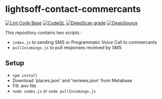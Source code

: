# lightsoff-contact-commercants

[![Lint Code Base](https://github.com/LaReserveTech/lightsoff-contact-commercants/actions/workflows/linter.yml/badge.svg)](https://github.com/LaReserveTech/lightsoff-contact-commercants/actions/workflows/linter.yml)
[![CodeQL](https://github.com/LaReserveTech/lightsoff-contact-commercants/actions/workflows/github-code-scanning/codeql/badge.svg)](https://github.com/LaReserveTech/lightsoff-contact-commercants/actions/workflows/github-code-scanning/codeql)
[![DeepScan grade](https://deepscan.io/api/teams/20315/projects/23795/branches/726211/badge/grade.svg)](https://deepscan.io/dashboard#view=project&tid=20315&pid=23795&bid=726211)
[![DeepSource](https://deepsource.io/gh/LaReserveTech/lightsoff-contact-commercants.svg/?label=active+issues&show_trend=true&token=UdiMYggOKCmf_DVsVwdKpiy-)](https://deepsource.io/gh/LaReserveTech/lightsoff-contact-commercants/?ref=repository-badge)

This repository contains two scripts :

- `index.js` to sending SMS or Programmatic Voice Call to commercants
- `pullIncomings.js` to pull responses received by SMS

## Setup

- `npm install`
- Download 'places.json' and 'reviews.json' from Metabase
- Fill .env file
- `node index.js` or `node pullIncomings.js`
